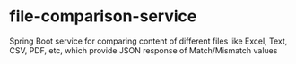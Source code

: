 # file-comparison-service
Spring Boot service for comparing content of different files like Excel, Text, CSV, PDF, etc, which provide JSON response of Match/Mismatch values
